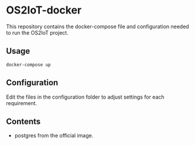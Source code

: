 # OS2IoT-docker

This repository contains the docker-compose file and configuration needed to run the OS2IoT project.

## Usage

```
docker-compose up
```


## Configuration

Edit the files in the configuration folder to adjust settings for each requirement.

## Contents

 - postgres from the official image.
